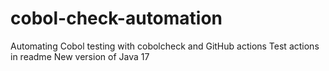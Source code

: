 # cobol-check-automation
Automating Cobol testing with cobolcheck and GitHub actions
Test actions in readme
New version of Java 17 

